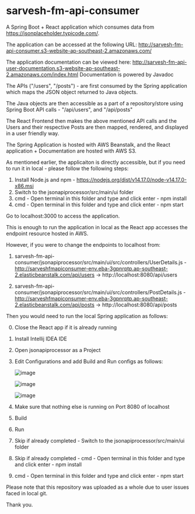 # sarvesh-fm-api-consumer

A Spring Boot + React application which consumes data from https://jsonplaceholder.typicode.com/.

The application can be accessed at the following URL:
http://sarvesh-fm-api-consumer.s3-website-ap-southeast-2.amazonaws.com/

The application documentation can be viewed here:
http://sarvesh-fm-api-user-documentation.s3-website-ap-southeast-2.amazonaws.com/index.html
Documentation is powered by Javadoc

The APIs ("/users", "/posts") - are first consumed by the Spring application which maps the JSON object returned to Java objects.

The Java objects are then accessible as a part of a repository/store using Spring Boot API calls - "/api/users", and "/api/posts"

The React Frontend then makes the above mentioned API calls and the Users and their respective Posts are then mapped, rendered, and displayed in a user friendly way.

The Spring Application is hosted with AWS Beanstalk, and the React application + Documentation are hosted with AWS S3.

As mentioned earlier, the applicaiton is directly accessible, but if you need to run it in local - please follow the following steps:

1. Install Node.js and npm - https://nodejs.org/dist/v14.17.0/node-v14.17.0-x86.msi
2. Switch to the jsonapiprocessor/src/main/ui folder
3. cmd - Open terminal in this folder and type and click enter - npm install
4. cmd - Open terminal in this folder and type and click enter - npm start

Go to localhost:3000 to access the application.

This is enough to run the application in local as the React app accesses the endpoint resource hosted in AWS.


However, if you were to change the endpoints to localhost from:

1. sarvesh-fm-api-consumer/jsonapiprocessor/src/main/ui/src/controllers/UserDetails.js - 
http://sarveshfmapiconsumer-env.eba-3gpnrptp.ap-southeast-2.elasticbeanstalk.com/api/users -> http://localhost:8080/api/users

2. sarvesh-fm-api-consumer/jsonapiprocessor/src/main/ui/src/controllers/PostDetails.js - 
http://sarveshfmapiconsumer-env.eba-3gpnrptp.ap-southeast-2.elasticbeanstalk.com/api/posts -> http://localhost:8080/api/posts

Then you would need to run the local Spring application as follows:

0. Close the React app if it is already running
1. Install Intellij IDEA IDE
2. Open jsonapiprocessor as a Project
3. Edit Configurations and add Build and Run configs as follows:

   ![image](https://user-images.githubusercontent.com/35260770/119263611-deaa7880-bc33-11eb-965e-49dcb933bc84.png)
   
   ![image](https://user-images.githubusercontent.com/35260770/119262885-e74d7f80-bc30-11eb-84e2-7372cfb5b248.png)
   
   ![image](https://user-images.githubusercontent.com/35260770/119262927-13690080-bc31-11eb-9590-6b51e63c1c40.png)
   
4. Make sure that nothing else is running on Port 8080 of localhost
5. Build
6. Run
7. Skip if already completed - Switch to the jsonapiprocessor/src/main/ui folder
8. Skip if already completed - cmd - Open terminal in this folder and type and click enter - npm install
9. cmd - Open terminal in this folder and type and click enter - npm start

Please note that this repository was uploaded as a whole due to user issues faced in local git.

Thank you.
